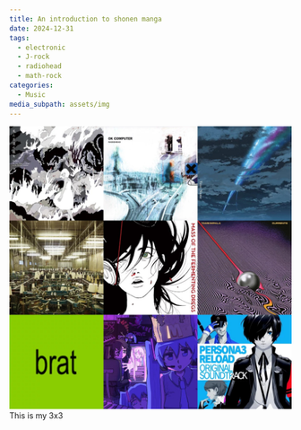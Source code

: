 ```yaml
---
title: An introduction to shonen manga
date: 2024-12-31
tags:
  - electronic
  - J-rock
  - radiohead
  - math-rock
categories:
  - Music
media_subpath: assets/img
---
```

![3by3|700](../assets/img/3x3.jpg)
This is my 3x3
